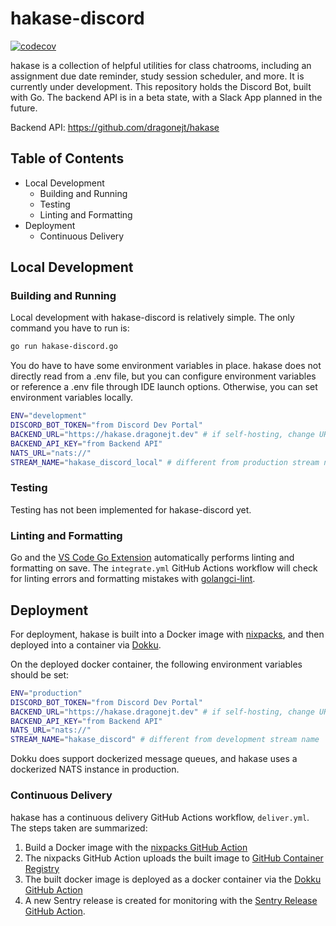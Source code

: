 # hakase-discord
[![codecov](https://codecov.io/gh/dragonejt/hakase-discord/graph/badge.svg?token=7MEF3IHI00)](https://codecov.io/gh/dragonejt/hakase-discord)

hakase is a collection of helpful utilities for class chatrooms, including an assignment due date reminder, study session scheduler, and more. It is currently under development. This repository holds the Discord Bot, built with Go. The backend API is in a beta state, with a Slack App planned in the future.

Backend API: https://github.com/dragonejt/hakase

## Table of Contents
- Local Development
  - Building and Running
  - Testing
  - Linting and Formatting
- Deployment
  - Continuous Delivery

## Local Development
### Building and Running
Local development with hakase-discord is relatively simple. The only command you have to run is:
```sh
go run hakase-discord.go
```
You do have to have some environment variables in place. hakase does not directly read from a .env file, but you can configure environment variables or reference a .env file through IDE launch options. Otherwise, you can set environment variables locally.
```sh
ENV="development"
DISCORD_BOT_TOKEN="from Discord Dev Portal"
BACKEND_URL="https://hakase.dragonejt.dev" # if self-hosting, change URL to self-hosted backend
BACKEND_API_KEY="from Backend API"
NATS_URL="nats://"
STREAM_NAME="hakase_discord_local" # different from production stream name
```

### Testing
Testing has not been implemented for hakase-discord yet.

### Linting and Formatting
Go and the [VS Code Go Extension](https://marketplace.visualstudio.com/items?itemName=golang.Go) automatically performs linting and formatting on save. 
The `integrate.yml` GitHub Actions workflow will check for linting errors and formatting mistakes with [golangci-lint](https://github.com/golangci/golangci-lint-action).

## Deployment
For deployment, hakase is built into a Docker image with [nixpacks](https://nixpacks.com/docs/providers/go), and then deployed into a container via [Dokku](https://dokku.com/).

On the deployed docker container, the following environment variables should be set:
```sh
ENV="production"
DISCORD_BOT_TOKEN="from Discord Dev Portal"
BACKEND_URL="https://hakase.dragonejt.dev" # if self-hosting, change URL to self-hosted backend
BACKEND_API_KEY="from Backend API"
NATS_URL="nats://"
STREAM_NAME="hakase_discord" # different from development stream name
```
Dokku does support dockerized message queues, and hakase uses a dockerized NATS instance in production.

### Continuous Delivery
hakase has a continuous delivery GitHub Actions workflow, `deliver.yml`. The steps taken are summarized:

1. Build a Docker image with the [nixpacks GitHub Action](https://github.com/iloveitaly/github-action-nixpacks)
2. The nixpacks GitHub Action uploads the built image to [GitHub Container Registry](https://github.com/dragonejt/hakase-discord/pkgs/container/hakase-discord)
3. The built docker image is deployed as a docker container via the [Dokku GitHub Action](https://github.com/dokku/github-action)
4. A new Sentry release is created for monitoring with the [Sentry Release GitHub Action](https://github.com/getsentry/action-release).